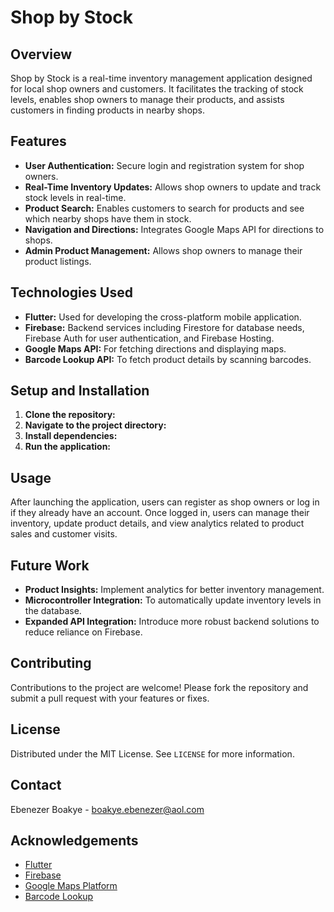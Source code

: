 # Shop by Stock

## Overview
Shop by Stock is a real-time inventory management application designed for local shop owners and customers. It facilitates the tracking of stock levels, enables shop owners to manage their products, and assists customers in finding products in nearby shops.

## Features
- **User Authentication:** Secure login and registration system for shop owners.
- **Real-Time Inventory Updates:** Allows shop owners to update and track stock levels in real-time.
- **Product Search:** Enables customers to search for products and see which nearby shops have them in stock.
- **Navigation and Directions:** Integrates Google Maps API for directions to shops.
- **Admin Product Management:** Allows shop owners to manage their product listings.

## Technologies Used
- **Flutter:** Used for developing the cross-platform mobile application.
- **Firebase:** Backend services including Firestore for database needs, Firebase Auth for user authentication, and Firebase Hosting.
- **Google Maps API:** For fetching directions and displaying maps.
- **Barcode Lookup API:** To fetch product details by scanning barcodes.

## Setup and Installation
1. **Clone the repository:**
2. **Navigate to the project directory:**
3. **Install dependencies:**
4. **Run the application:**



## Usage
After launching the application, users can register as shop owners or log in if they already have an account. Once logged in, users can manage their inventory, update product details, and view analytics related to product sales and customer visits.

## Future Work
- **Product Insights:** Implement analytics for better inventory management.
- **Microcontroller Integration:** To automatically update inventory levels in the database.
- **Expanded API Integration:** Introduce more robust backend solutions to reduce reliance on Firebase.

## Contributing
Contributions to the project are welcome! Please fork the repository and submit a pull request with your features or fixes.

## License
Distributed under the MIT License. See `LICENSE` for more information.

## Contact
Ebenezer Boakye - boakye.ebenezer@aol.com

## Acknowledgements
- [Flutter](https://flutter.dev)
- [Firebase](https://firebase.google.com)
- [Google Maps Platform](https://cloud.google.com/maps-platform/)
- [Barcode Lookup](https://www.barcodelookup.com/api)

   
